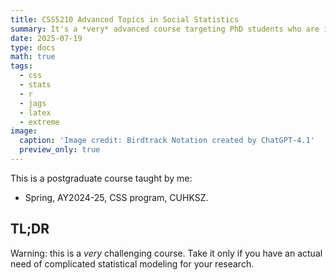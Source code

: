 ```yaml
---
title: CSS5210 Advanced Topics in Social Statistics
summary: It's a *very* advanced course targeting PhD students who are in serious need of complex modeling.
date: 2025-07-19
type: docs
math: true
tags:
  - css
  - stats
  - r
  - jags
  - latex
  - extreme
image:
  caption: 'Image credit: Birdtrack Notation created by ChatGPT-4.1'
  preview_only: true
---
```


This is a postgraduate course taught by me:

* Spring, AY2024-25, CSS program, CUHKSZ.

## TL;DR
Warning: this is a *very* challenging course. Take it only if you have an actual need of complicated statistical modeling for your research.